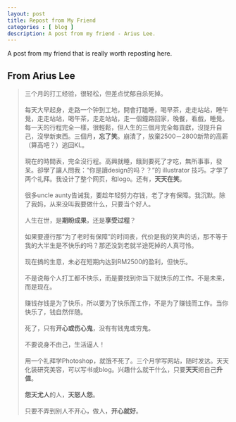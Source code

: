 ```yaml
---
layout: post
title: Repost from My Friend
categories : [ blog ]
description: A post from my friend - Arius Lee.
---
```


A post from my friend that is really worth reposting here.

## From Arius Lee

<blockquote>
三个月的打工经验，很轻松，但差点忧郁自杀死掉。
<br />
<br />
每天大早起身，走路一个钟到工地，開會打瞌睡，喝早茶，走走站站，睡午覺，走走站站，喝午茶，走走站站，走一個鐘路回家，晚餐，看戲，睡覺。每一天的行程完全一樣，很輕鬆，但人生的三個月完全每貢獻，沒提升自己，沒學新東西。三個月<b>，忘了笑</b>。崩潰了，放棄2500－2800新幣的高薪（算高吧？）逃回KL。
<br />
<br />
現在的時間表，完全沒行程。高興就睡，餓到要死了才吃，無所事事，發呆。卻學了讓人問我：“你是讀design的吗？？“的 illustrator 技巧。才学了两个礼拜。我设计了整个网页，和logo。还有，<b>天天在笑</b>。
<br />
<br />
很多uncle aunty告诫我，要趁年轻努力存钱，老了才有保障。我沉默。除了我妈，从来没叫我要做什么，只要当个好人。
<br />
<br />
人生在世，是<b>期盼成果</b>，还是<b>享受过程</b>？
<br />
<br />
如果要遵行那“为了老时有保障”的时间表，代价是我的笑声的话，那不等于我的大半生是不快乐的吗？那还没到老就半途死掉的人真可怜。
<br />
<br />
现在搞的生意，未必在短期内达到RM2500的盈利，但快乐。
<br />
<br />
不是说每个人打工都不快乐，而是要找到你当下就快乐的工作。不是未来，而是现在。
<br />
<br />
赚钱存钱是为了快乐，所以要为了快乐而工作，不是为了赚钱而工作。当你快乐了，钱自然伴随。
<br />
<br />
死了，只有<b>开心或伤心鬼</b>，没有有钱鬼或穷鬼。
<br />
<br />
不要说身不由己，生活逼人！
<br />
<br />
用一个礼拜学Photoshop，就饿不死了。三个月学写网站，随时发达。天天化装研究美容，可以写书或blog。兴趣什么就干什么，只要<b>天天</b>把自己<b>升值</b>。
<br />
<br />
<b>怨天尤人</b>的人，<b>天怒人怨</b>。
<br />
<br />
只要不弄到别人不开心，做人，<b>开心就好</b>。
</blockquote>

